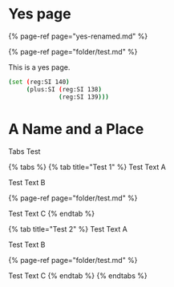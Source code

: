 # Yes page



{% page-ref page="yes-renamed.md" %}



{% page-ref page="folder/test.md" %}



This is a yes page.

```bash
(set (reg:SI 140)
     (plus:SI (reg:SI 138)
              (reg:SI 139)))

```


# A Name and a Place

Tabs Test

{% tabs %}
{% tab title="Test 1" %}
Test Text A

Test Text B

{% page-ref page="folder/test.md" %}

Test Text C
{% endtab %}

{% tab title="Test 2" %}
Test Text A

Test Text B

{% page-ref page="folder/test.md" %}

Test Text C
{% endtab %}
{% endtabs %}
